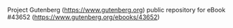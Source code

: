Project Gutenberg (https://www.gutenberg.org) public repository for eBook #43652 (https://www.gutenberg.org/ebooks/43652)

